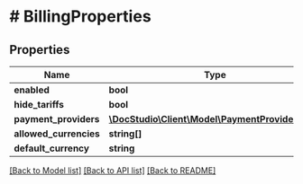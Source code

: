 # # BillingProperties

## Properties

Name | Type | Description | Notes
------------ | ------------- | ------------- | -------------
**enabled** | **bool** |  | [optional]
**hide_tariffs** | **bool** |  | [optional]
**payment_providers** | [**\DocStudio\Client\Model\PaymentProviderInfo[]**](PaymentProviderInfo.md) |  | [optional]
**allowed_currencies** | **string[]** |  | [optional]
**default_currency** | **string** |  | [optional]

[[Back to Model list]](../../README.md#models) [[Back to API list]](../../README.md#endpoints) [[Back to README]](../../README.md)
